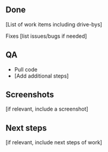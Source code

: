 ## Done

[List of work items including drive-bys]

Fixes [list issues/bugs if needed]

## QA

- Pull code
- [Add additional steps]

## Screenshots

[if relevant, include a screenshot]

## Next steps

[if relevant, include next steps of work]
